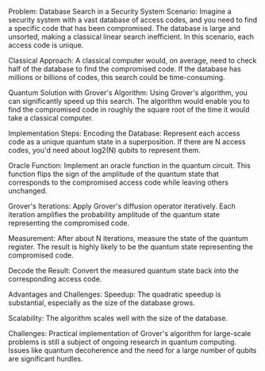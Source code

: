 Problem: Database Search in a Security System
Scenario:
Imagine a security system with a vast database of access codes, and you need to find a specific code that has been compromised. The database is large and unsorted, making a classical linear search inefficient. In this scenario, each access code is unique.

Classical Approach:
A classical computer would, on average, need to check half of the database to find the compromised code. If the database has millions or billions of codes, this search could be time-consuming.

Quantum Solution with Grover's Algorithm:
Using Grover's algorithm, you can significantly speed up this search. The algorithm would enable you to find the compromised code in roughly the square root of the time it would take a classical computer.

Implementation Steps:
Encoding the Database: Represent each access code as a unique quantum state in a superposition. If there are N access codes, you'd need about log2(N) qubits to represent them.

Oracle Function: Implement an oracle function in the quantum circuit. This function flips the sign of the amplitude of the quantum state that corresponds to the compromised access code while leaving others unchanged.

Grover's Iterations: Apply Grover's diffusion operator iteratively. Each iteration amplifies the probability amplitude of the quantum state representing the compromised code.

Measurement: After about N iterations, measure the state of the quantum register. The result is highly likely to be the quantum state representing the compromised code.

Decode the Result: Convert the measured quantum state back into the corresponding access code.

Advantages and Challenges:
Speedup: The quadratic speedup is substantial, especially as the size of the database grows.

Scalability: The algorithm scales well with the size of the database.

Challenges: Practical implementation of Grover's algorithm for large-scale problems is still a subject of ongoing research in quantum computing. Issues like quantum decoherence and the need for a large number of qubits are significant hurdles.